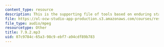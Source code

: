 ```yaml
---
content_type: resource
description: This is the supporting file of tools based on enduring states.
file: https://ol-ocw-studio-app-production.s3.amazonaws.com/courses/res-21g-003-learning-chinese-a-foundation-course-in-mandarin-spring-2011/07c9784c65a398c9ebf7a94cdf89b783_7.9.2.mp3
file_type: audio/mpeg
resourcetype: Other
title: 7.9.2.mp3
uid: 07c9784c-65a3-98c9-ebf7-a94cdf89b783
---
```

